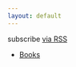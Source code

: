 ```yaml
---
layout: default
---
```

<p class="rss-subscribe">subscribe <a href="{{ "/feed.xml" | prepend: site.baseurl }}">via RSS</a></p>


- [Books](books/index.md)